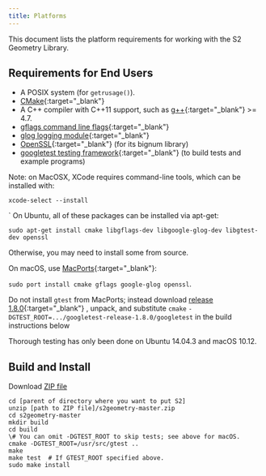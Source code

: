 ```yaml
---
title: Platforms
---
```


This document lists the platform requirements for working with the
S2 Geometry Library.

## Requirements for End Users

* A POSIX system (for `getrusage()`).
* [CMake](http://www.cmake.org/){:target="_blank"}
* A C++ compiler with C++11 support, such as
  [g++](https://gcc.gnu.org/){:target="_blank"} >= 4.7.
* [gflags command line flags](https://github.com/gflags/gflags){:target="_blank"}
* [glog logging module](https://github.com/google/glog){:target="_blank"}
* [OpenSSL](https://github.com/openssl/openssl){:target="_blank"} (for its bignum library)
* [googletest testing framework](https://github.com/google/googletest){:target="_blank"}
  (to build tests and example programs)

Note: on MacOSX, XCode requires command-line tools, which can be installed
with:

```
xcode-select --install
```
`
On Ubuntu, all of these packages can be installed via apt-get:

```
sudo apt-get install cmake libgflags-dev libgoogle-glog-dev libgtest-dev openssl
```

Otherwise, you may need to install some from source.

On macOS, use [MacPorts](http://www.macports.org/){:target="_blank"}:

`sudo port install cmake gflags google-glog openssl`.

Do not install `gtest` from MacPorts; instead download
[release 1.8.0](https://github.com/google/googletest/releases/tag/release-1.8.0){:target="_blank"}
, unpack, and substitute `cmake`
`-DGTEST_ROOT=.../googletest-release-1.8.0/googletest`
in the build instructions below

Thorough testing has only been done on Ubuntu 14.04.3 and macOS 10.12.

## Build and Install

Download [ZIP file](https://github.com/google/s2geometry/archive/master.zip)

```
cd [parent of directory where you want to put S2]
unzip [path to ZIP file]/s2geometry-master.zip
cd s2geometry-master
mkdir build
cd build
\# You can omit -DGTEST_ROOT to skip tests; see above for macOS.
cmake -DGTEST_ROOT=/usr/src/gtest ..
make
make test  # If GTEST_ROOT specified above.
sudo make install
```